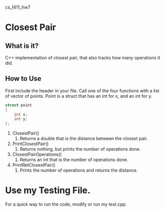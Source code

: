 cs_f411_hw7

# Closest Pair

## What is it?

C++ implementation of closest pair, that also tracks how many operations it did.

## How to Use

First include the header in your file. Call one of the four functions with a
list of vector of points. Point is a struct that has an int for x, and an int
for y.

```c++
struct point
{
    int x;
    int y;
};
```

1. ClosestPair()
    1. Returns a double that is the distance between the closest pair.
1. PrintClosestPair()
    1. Returns nothing, but prints the number of operations done.
1. ClosestPairOperations()
    1. Returns an int that is the number of operations done.
1. PrintRetClosestPair()
    1. Prints the number of operations and returns the distance.

# Use my Testing File.

For a quick way to run the code, modify or run my test.cpp.
